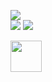 ![](https://github-readme-stats.vercel.app/api?username=pdrajan&theme=radical&hide_border=true&include_all_commits=true&show_icons=true&rank_icon=github&count_private=true)<br/>
![](https://github-readme-stats.vercel.app/api/top-langs/?username=pdrajan&layout=pie&theme=radical&hide_border=true)
![](https://github-readme-streak-stats.herokuapp.com/?user=pdrajan&theme=radical&hide_border=true)<br/>


<img width="50px" src="https://wakatime.com/share/@pdrajan/5e647620-a78c-4ddb-ae67-660b8fd2b690.png" />


